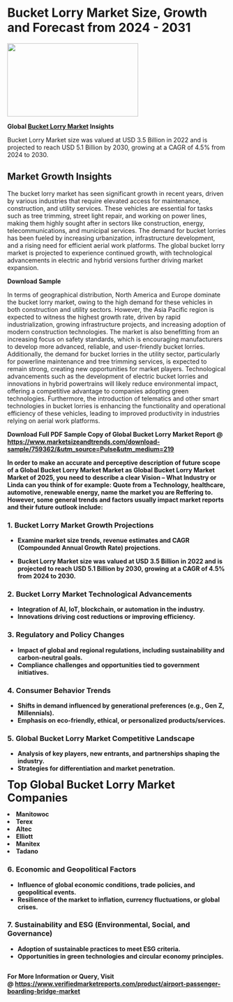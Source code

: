 <H1>Bucket Lorry Market Size, Growth and Forecast from 2024 - 2031</H1><img class="aligncenter size-medium wp-image-584254" src="https://thirdeyenews.in/wp-content/uploads/2024/09/Global-Market-Research-300x168.jpeg" alt="" width="300" height="168" /><p><strong>Global&nbsp;<a href="https://www.marketsizeandtrends.com/download-sample/759362/&amp;utm_source=Pulse&amp;utm_medium=219">Bucket Lorry Market</a> Insights</strong></p><p>Bucket Lorry Market size was valued at USD 3.5 Billion in 2022 and is projected to reach USD 5.1 Billion by 2030, growing at a CAGR of 4.5% from 2024 to 2030.</p><p><h2>Market Growth Insights</h2> <p>The bucket lorry market has seen significant growth in recent years, driven by various industries that require elevated access for maintenance, construction, and utility services. These vehicles are essential for tasks such as tree trimming, street light repair, and working on power lines, making them highly sought after in sectors like construction, energy, telecommunications, and municipal services. The demand for bucket lorries has been fueled by increasing urbanization, infrastructure development, and a rising need for efficient aerial work platforms. The global bucket lorry market is projected to experience continued growth, with technological advancements in electric and hybrid versions further driving market expansion.</p> <p><strong>Download Sample</strong></p> <p>In terms of geographical distribution, North America and Europe dominate the bucket lorry market, owing to the high demand for these vehicles in both construction and utility sectors. However, the Asia Pacific region is expected to witness the highest growth rate, driven by rapid industrialization, growing infrastructure projects, and increasing adoption of modern construction technologies. The market is also benefitting from an increasing focus on safety standards, which is encouraging manufacturers to develop more advanced, reliable, and user-friendly bucket lorries. Additionally, the demand for bucket lorries in the utility sector, particularly for powerline maintenance and tree trimming services, is expected to remain strong, creating new opportunities for market players. Technological advancements such as the development of electric bucket lorries and innovations in hybrid powertrains will likely reduce environmental impact, offering a competitive advantage to companies adopting green technologies. Furthermore, the introduction of telematics and other smart technologies in bucket lorries is enhancing the functionality and operational efficiency of these vehicles, leading to improved productivity in industries relying on aerial work platforms. <p><strong></p><p><span class=""><strong>Download Full PDF Sample Copy of Global Bucket Lorry Market Report</strong> @ <a href="https://www.marketsizeandtrends.com/download-sample/759362/&amp;utm_source=Pulse&amp;utm_medium=219" target="_blank">https://www.marketsizeandtrends.com/download-sample/759362/&amp;utm_source=Pulse&amp;utm_medium=219</a></span></p><p>In order to make an accurate and perceptive description of future scope of a Global&nbsp;Bucket Lorry Market Market as Global&nbsp;Bucket Lorry Market Market of 2025, you need to describe a clear Vision &ndash; What Industry or Linda can you think of for example: Quote from a Technology, healthcare, automotive, renewable energy, name the market you are Reffering to. However, some general trends and factors usually impact market reports and their future outlook include:</p><h3>1.&nbsp;<strong>Bucket Lorry Market Growth Projections</strong></h3><ul><li>Examine market size trends, revenue estimates and CAGR (Compounded Annual Growth Rate) projections.</li><li><p>Bucket Lorry Market size was valued at USD 3.5 Billion in 2022 and is projected to reach USD 5.1 Billion by 2030, growing at a CAGR of 4.5% from 2024 to 2030.</p></li></ul><h3>2.&nbsp;<strong>Bucket Lorry Market Technological Advancements</strong></h3><ul><li>Integration of AI, IoT, blockchain, or automation in the industry.</li><li>Innovations driving cost reductions or improving efficiency.</li></ul><h3>3.&nbsp;<strong>Regulatory and Policy Changes</strong></h3><ul><li>Impact of global and regional regulations, including sustainability and carbon-neutral goals.</li><li>Compliance challenges and opportunities tied to government initiatives.</li></ul><h3>4.&nbsp;<strong>Consumer Behavior Trends</strong></h3><ul><li>Shifts in demand influenced by generational preferences (e.g., Gen Z, Millennials).</li><li>Emphasis on eco-friendly, ethical, or personalized products/services.</li></ul><h3>5.&nbsp;<strong>Global Bucket Lorry Market Competitive Landscape</strong></h3><ul><li>Analysis of key players, new entrants, and partnerships shaping the industry.</li><li>Strategies for differentiation and market penetration.</li></ul><p data-pm-slice="1 1 []"><span style="color: inherit; font-family: inherit; font-size: 25px;">Top Global Bucket Lorry Market Companies</span></p><div class="" data-test-id=""><p><li>Manitowoc</li><li> Terex</li><li> Altec</li><li> Elliott</li><li> Manitex</li><li> Tadano</li></p></div><h3>6.&nbsp;<strong>Economic and Geopolitical Factors</strong></h3><ul><li>Influence of global economic conditions, trade policies, and geopolitical events.</li><li>Resilience of the market to inflation, currency fluctuations, or global crises.</li></ul><h3>7.&nbsp;<strong>Sustainability and ESG (Environmental, Social, and Governance)</strong></h3><ul><li>Adoption of sustainable practices to meet ESG criteria.</li><li>Opportunities in green technologies and circular economy principles.</li></ul><h2><strong style="font-size: 14px;">For More Information or Query, Visit @&nbsp;</strong><a style="background-color: #ffffff; font-size: 14px;" href="https://www.marketsizeandtrends.com/report/bucket-lorry-market/" target="_blank">https://www.verifiedmarketreports.com/product/airport-passenger-boarding-bridge-market</a></h2>

